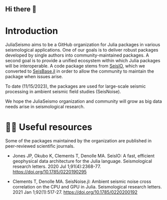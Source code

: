 ## Hi there 👋

# Introduction

JuliaSeismo aims to be a GitHub organization for Julia packages in various seismological applications. 
One of our goals is to deliver robust packages developed by single authors into community-maintained packages. 
A second goal is to provide a unified ecosystem within which Julia packages will be interoperable.
A code package stems from [SeisIO](https://github.com/jpjones76/SeisIO.jl), which we converted to [SeisBase.jl](https://github.com/JuliaSeismo/SeisBase.jl) in order to allow the community to maintain the package when issues arise.

To date (11/15/2023), the packages are used for large-scale seismic processing in ambient seismic field studies (SeisNoise).

We hope the JuliaSeismo organization and community will grow as big data needs arise in seismological research.

# 👩‍💻 Useful resources

Some of the packages maintained by the organization are published in peer-reviewed scientific journals.

* Jones JP, Okubo K, Clements T, Denolle MA. SeisIO: A fast, efficient geophysical data architecture for the Julia language. Seismological research letters. 2020 Jul 1;91(4):2368-77.  https://doi.org/10.1785/0220190295

* Clements T, Denolle MA. SeisNoise.jl: Ambient seismic noise cross correlation on the CPU and GPU in Julia. Seismological research letters. 2021 Jan 1;92(1):517-27. https://doi.org/10.1785/0220200192

<!--

**Here are some ideas to get you started:**

🙋‍♀️ A short introduction


🌈 Contribution guidelines - how can the community get involved?
👩‍💻 Useful resources - where can the community find your docs? Is there anything else the community should know?
🍿 Fun facts - what does your team eat for breakfast?
🧙 Remember, you can do mighty things with the power of [Markdown](https://docs.github.com/github/writing-on-github/getting-started-with-writing-and-formatting-on-github/basic-writing-and-formatting-syntax)
-->
